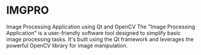 # IMGPRO
Image Processing Application using Qt and OpenCV  The "Image Processing Application" is a user-friendly software tool designed to simplify basic image processing tasks. It's built using the Qt framework and leverages the powerful OpenCV library for image manipulation.
